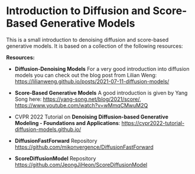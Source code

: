 # Introduction to Diffusion and Score-Based Generative Models

This is a small introduction to denoising diffusion and score-based generative models. It is based on a collection of the following resources:

**Resources:**

- **Diffusion-Denoising Models** For a very good introduction into diffusion models you can check out the blog post from Lilian Weng: https://lilianweng.github.io/posts/2021-07-11-diffusion-models/

- **Score-Based Generative Models** A good introduction is given by Yang Song here: https://yang-song.net/blog/2021/score/, https://www.youtube.com/watch?v=wMmqCMwuM2Q 

- CVPR 2022 Tutorial on **Denoising Diffusion-based Generative Modeling - Foundations and Applications**: https://cvpr2022-tutorial-diffusion-models.github.io/ 

- **DiffusionFastForward** Repository https://github.com/mikonvergence/DiffusionFastForward

- **ScoreDiffusionModel** Repository https://github.com/JeongJiHeon/ScoreDiffusionModel



```{tableofcontents}
```

